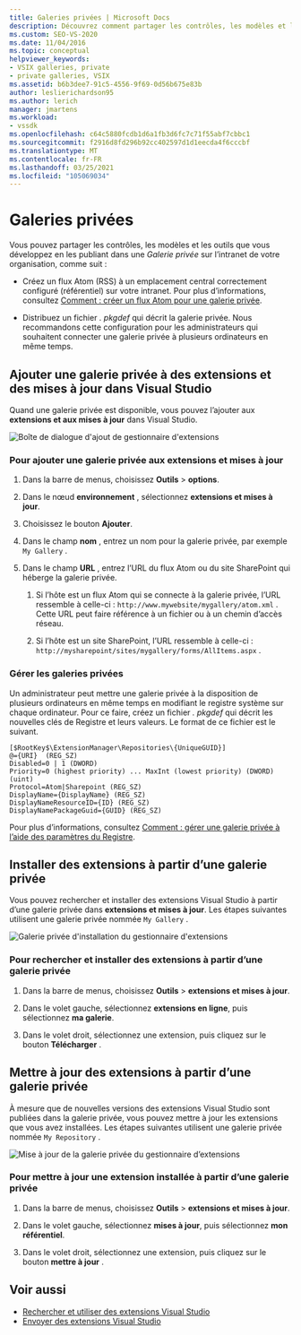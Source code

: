 ```yaml
---
title: Galeries privées | Microsoft Docs
description: Découvrez comment partager les contrôles, les modèles et les outils que vous développez dans le kit de développement logiciel (SDK) Visual Studio en les publiant dans une galerie privée.
ms.custom: SEO-VS-2020
ms.date: 11/04/2016
ms.topic: conceptual
helpviewer_keywords:
- VSIX galleries, private
- private galleries, VSIX
ms.assetid: b6b3dee7-91c5-4556-9f69-0d56b675e83b
author: leslierichardson95
ms.author: lerich
manager: jmartens
ms.workload:
- vssdk
ms.openlocfilehash: c64c5880fcdb1d6a1fb3d6fc7c71f55abf7cbbc1
ms.sourcegitcommit: f2916d8fd296b92cc402597d1d1eecda4f6cccbf
ms.translationtype: MT
ms.contentlocale: fr-FR
ms.lasthandoff: 03/25/2021
ms.locfileid: "105069034"
---
```

# <a name="private-galleries"></a>Galeries privées
Vous pouvez partager les contrôles, les modèles et les outils que vous développez en les publiant dans une *Galerie privée* sur l’intranet de votre organisation, comme suit :

- Créez un flux Atom (RSS) à un emplacement central correctement configuré (référentiel) sur votre intranet. Pour plus d’informations, consultez [Comment : créer un flux Atom pour une galerie privée](../extensibility/how-to-create-an-atom-feed-for-a-private-gallery.md).

- Distribuez un fichier *. pkgdef* qui décrit la galerie privée. Nous recommandons cette configuration pour les administrateurs qui souhaitent connecter une galerie privée à plusieurs ordinateurs en même temps.

## <a name="add-a-private-gallery-to-extensions-and-updates-in-visual-studio"></a>Ajouter une galerie privée à des extensions et des mises à jour dans Visual Studio
 Quand une galerie privée est disponible, vous pouvez l’ajouter aux **extensions et aux mises à jour** dans Visual Studio.

 ![Boîte de dialogue d'ajout de gestionnaire d'extensions](../extensibility/media/em_adddialog.png "EM_AddDialog")

### <a name="to-add-a-private-gallery-to-extensions-and-updates"></a>Pour ajouter une galerie privée aux extensions et mises à jour

1. Dans la barre de menus, choisissez **Outils**  >  **options**.

2. Dans le nœud **environnement** , sélectionnez **extensions et mises à jour**.

3. Choisissez le bouton **Ajouter**.

4. Dans le champ **nom** , entrez un nom pour la galerie privée, par exemple `My Gallery` .

5. Dans le champ **URL** , entrez l’URL du flux Atom ou du site SharePoint qui héberge la galerie privée.

    1. Si l’hôte est un flux Atom qui se connecte à la galerie privée, l’URL ressemble à celle-ci : `http://www.mywebsite/mygallery/atom.xml` .  Cette URL peut faire référence à un fichier ou à un chemin d’accès réseau.

    2. Si l’hôte est un site SharePoint, l’URL ressemble à celle-ci : `http://mysharepoint/sites/mygallery/forms/AllItems.aspx` .

### <a name="manage-private-galleries"></a>Gérer les galeries privées
 Un administrateur peut mettre une galerie privée à la disposition de plusieurs ordinateurs en même temps en modifiant le registre système sur chaque ordinateur. Pour ce faire, créez un fichier *. pkgdef* qui décrit les nouvelles clés de Registre et leurs valeurs.  Le format de ce fichier est le suivant.

```
[$RootKey$\ExtensionManager\Repositories\{UniqueGUID}]
@={URI}  (REG_SZ)
Disabled=0 | 1 (DWORD)
Priority=0 (highest priority) ... MaxInt (lowest priority) (DWORD) (uint)
Protocol=Atom|Sharepoint (REG_SZ)
DisplayName={DisplayName} (REG_SZ)
DisplayNameResourceID={ID} (REG_SZ)
DisplayNamePackageGuid={GUID} (REG_SZ)

```

 Pour plus d’informations, consultez [Comment : gérer une galerie privée à l’aide des paramètres du Registre](../extensibility/how-to-manage-a-private-gallery-by-using-registry-settings.md).

## <a name="install-extensions-from-a-private-gallery"></a>Installer des extensions à partir d’une galerie privée
 Vous pouvez rechercher et installer des extensions Visual Studio à partir d’une galerie privée dans **extensions et mises à jour**. Les étapes suivantes utilisent une galerie privée nommée `My Gallery` .

 ![Galerie privée d'installation du gestionnaire d'extensions](../extensibility/media/em_.png "EM_")

### <a name="to-search-for-and-install-extensions-from-a-private-gallery"></a>Pour rechercher et installer des extensions à partir d’une galerie privée

1. Dans la barre de menus, choisissez **Outils**  >  **extensions et mises à jour**.

2. Dans le volet gauche, sélectionnez **extensions en ligne**, puis sélectionnez **ma galerie**.

3. Dans le volet droit, sélectionnez une extension, puis cliquez sur le bouton **Télécharger** .

## <a name="update-extensions-from-a-private-gallery"></a>Mettre à jour des extensions à partir d’une galerie privée
 À mesure que de nouvelles versions des extensions Visual Studio sont publiées dans la galerie privée, vous pouvez mettre à jour les extensions que vous avez installées. Les étapes suivantes utilisent une galerie privée nommée `My Repository` .

 ![Mise à jour de la galerie privée du gestionnaire d’extensions](../extensibility/media/em_update.png "EM_Update")

### <a name="to-update-an-installed-extension-from-a-private-gallery"></a>Pour mettre à jour une extension installée à partir d’une galerie privée

1. Dans la barre de menus, choisissez **Outils**  >  **extensions et mises à jour**.

2. Dans le volet gauche, sélectionnez **mises à jour**, puis sélectionnez **mon référentiel**.

3. Dans le volet droit, sélectionnez une extension, puis cliquez sur le bouton **mettre à jour** .

## <a name="see-also"></a>Voir aussi
- [Rechercher et utiliser des extensions Visual Studio](../ide/finding-and-using-visual-studio-extensions.md)
- [Envoyer des extensions Visual Studio](../extensibility/shipping-visual-studio-extensions.md)

